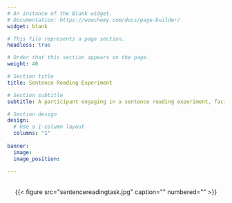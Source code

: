 ```yaml
---
# An instance of the Blank widget.
# Documentation: https://wowchemy.com/docs/page-builder/
widget: blank

# This file represents a page section.
headless: true

# Order that this section appears on the page.
weight: 40

# Section title
title: Sentence Reading Experiment

# Section subtitle
subtitle: A participant engaging in a sentence reading experiment, facilitated by <a href="https://beyersmannlab.cogscience.org/author/alicia-ormond/" target="_blank">Alicia Ormond</a> (2023, May 12).

# Section design
design:
  # Use a 1-column layout
  columns: "1"
  
banner:
  image: 
  image_position: 
    
---
```


<br/>
<center>{{< figure src="sentencereadingtask.jpg" caption="" numbered="" >}}</center>
